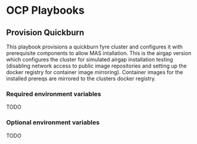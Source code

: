 # OCP Playbooks

## Provision Quickburn
This playbook provisions a quickburn fyre cluster and configures it with prerequisite components to allow MAS intallation. 
This is the airgap version which configures the cluster for simulated airgap installation testing (disabling network access to public image repositories and setting up the docker registry for container image mirroring). 
Container images for the installed prereqs are mirrored to the clusters docker registry.

### Required environment variables
TODO

### Optional environment variables
TODO

